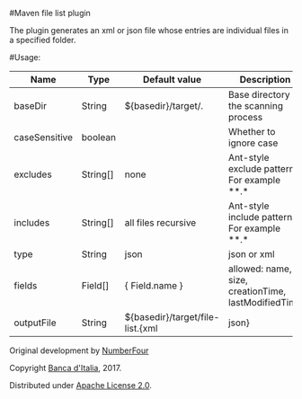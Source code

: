 #Maven file list plugin

The plugin generates an xml or json file whose entries are individual files in a specified folder.

#Usage:

| Name          | Type       | Default value                          | Description                                              |
| ------------- | ---------- | -------------------------------------- | -------------------------------------------------------- |
| baseDir       | String     | ${basedir}/target/.                    | Base directory of the scanning process                   |
| caseSensitive | boolean    |                                        | Whether to ignore case                                   |
| excludes      | String\[\] | none                                   | Ant-style exclude pattern. For example \*\*.\*           |
| includes      | String\[\] | all files recursive                    | Ant-style include pattern. For example \*\*.\*           |
| type          | String     | json                                   | json or xml                                              |
| fields        | Field\[\]  | { Field.name }                         | allowed: name, size, creationTime, lastModifiedTime      |
| outputFile    | String     | ${basedir}/target/file-list.{xml|json} | File into which to save the output of the transformation |

Original development by [NumberFour](https://github.com/NumberFour/jscoverage-cobertura-maven-plugin#readme)

Copyright [Banca d'Italia](www.bancaditalia.it), 2017.

Distributed under [Apache License 2.0](http://www.apache.org/licenses/LICENSE-2.0.txt).
